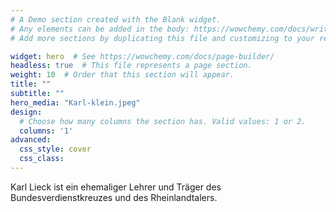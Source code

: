 ```yaml
---
# A Demo section created with the Blank widget.
# Any elements can be added in the body: https://wowchemy.com/docs/writing-markdown-latex/
# Add more sections by duplicating this file and customizing to your requirements.

widget: hero  # See https://wowchemy.com/docs/page-builder/
headless: true  # This file represents a page section.
weight: 10  # Order that this section will appear.
title: ""
subtitle: ""
hero_media: "Karl-klein.jpeg"
design:
  # Choose how many columns the section has. Valid values: 1 or 2.
  columns: '1'
advanced:
  css_style: cover
  css_class:
---
```


Karl Lieck ist ein ehemaliger Lehrer und Träger des Bundesverdienstkreuzes und des Rheinlandtalers.
